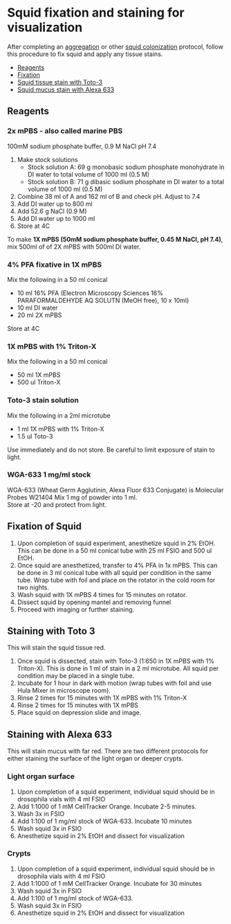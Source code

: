 # Squid fixation and staining for visualization

After completing an [aggregation](squid-colonization-aggregates.md) or other [squid colonization](squid-colonization.md) protocol, follow this procedure to fix squid and apply any tissue stains.

- [Reagents](#reagents)
- [Fixation](#fixation)
- [Squid tissue stain with Toto-3](#staining-with-Toto-3)
- [Squid mucus stain with Alexa 633](#staining-with-alexa-633)


## Reagents

### 2x mPBS - also called marine PBS
100mM sodium phosphate buffer, 0.9 M NaCl  pH 7.4
1. Make stock solutions
    - Stock solution A: 69 g monobasic sodium phosphate monohydrate in DI water to total volume of 1000 ml (0.5 M)
    - Stock solution B: 71 g dibasic sodium phosphate in DI water to a total volume of 1000 ml (0.5 M)
1. Combine 38 ml of A and 162 ml of B and check pH. Adjust to 7.4
1. Add DI water up to 800 ml
1. Add 52.6 g NaCl (0.9 M)
1. Add DI water up to 1000 ml
1. Store at 4C

To make **1X mPBS (50mM sodium phosphate buffer, 0.45 M NaCl, pH 7.4)**, mix 500ml of of 2X mPBS with 500ml DI water.

### 4% PFA fixative in 1X mPBS
Mix the following in a 50 ml conical
  - 10 ml 16% PFA (Electron Microscopy Sciences 16% PARAFORMALDEHYDE AQ SOLUTN (MeOH free), 10 x 10ml)
  - 10 ml DI water
  - 20 ml 2X mPBS  

Store at 4C

### 1X mPBS with 1% Triton-X
Mix the following in a 50 ml conical
  - 50 ml 1X mPBS
  - 500 ul Triton-X

### Toto-3 stain solution
Mix the following in a 2ml microtube
  - 1 ml 1X mPBS with 1% Triton-X
  - 1.5 ul Toto-3  

Use immediately and do not store. Be careful to limit exposure of stain to light.

### WGA-633 1 mg/ml stock
WGA-633 (Wheat Germ Agglutinin, Alexa Fluor 633 Conjugate) is Molecular Probes W21404
Mix 1 mg of powder into 1 ml.  
Store at -20 and protect from light.  

## Fixation of Squid

1. Upon completion of squid experiment, anesthetize squid in 2% EtOH. This can be done in a 50 ml conical tube with 25 ml FSIO and 500 ul EtOH.
1. Once squid are anesthetized, transfer to 4% PFA in 1x mPBS. This can be done in 3 ml conical tube with all squid per condition in the same tube. Wrap tube with foil and place on the rotator in the cold room for two nights.
1. Wash squid with 1X mPBS 4 times for 15 minutes on rotator.
1. Dissect squid by opening mantel and removing funnel
1. Proceed with imaging or further staining.

## Staining with Toto 3

This will stain the squid tissue red.

1. Once squid is dissected, stain with Toto-3 (1:650 in 1X mPBS with 1% Triton-X). This is done in 1 ml of stain in a 2 ml microtube. All squid per condition may be placed in a single tube.
1. Incubate for 1 hour in dark with motion (wrap tubes with foil and use Hula Mixer in microscope room).
1. Rinse 2 times for 15 minutes with 1X mPBS with 1% Triton-X
1. Rinse 2 times for 15 minutes with 1X mPBS
1. Place squid on depression slide and image.

## Staining with Alexa 633

This will stain mucus with far red. There are two different protocols for either staining the surface of the light organ or deeper crypts.

### Light organ surface
1. Upon completion of a squid experiment, individual squid should be in drosophila vials with 4 ml FSIO
1. Add 1:1000 of 1 mM CellTracker Orange. Incubate 2-5 minutes.
1. Wash 3x in FSIO
1. Add 1:100 of 1 mg/ml stock of WGA-633. Incubate 10 minutes
1. Wash squid 3x in FSIO
1. Anesthetize squid in 2% EtOH and dissect for visualization

### Crypts
1. Upon completion of a squid experiment, individual squid should be in drosophila vials with 4 ml FSIO
1. Add 1:1000 of 1 mM CellTracker Orange. Incubate for 30 minutes
1. Wash squid 3x in FSIO
1. Add 1:100 of 1 mg/ml stock of WGA-633.
1. Wash squid 3x in FSIO
1. Anesthetize squid in 2% EtOH and dissect for visualization
